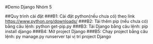 #Demo Django
Nhóm 5

##Quy trình cài đặt
###B1: Cài đặt python(nếu chưa có) theo link https://www.python.org/downloads/
###B2: Tải thêm pip (nếu chưa có) bằng câu lệnh: python get-pip.py
###B3: Tải Django bằng câu lệnh: pip install django
###B4: Mở project Django
###B5: Chạy project bằng câu lệnh: py manage.py runserver tại vị trí project Django
